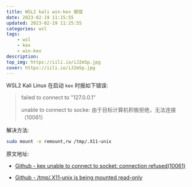 ```yaml
---
title: WSL2 kali win-kex 报错
date: 2023-02-19 11:15:55
updated: 2023-02-19 11:15:55
categories: wsl
tags:
    - wsl
    - kex
    - win-kex
description: 
top_img: https://iili.io/iJ2mSp.jpg
cover: https://iili.io/iJ2mSp.jpg
---
```


WSL2 Kali Linux 在启动 `kex` 时报如下错误:

> failed to connect to "127.0.0.1"
>
> unable to connect to socke: 由于目标计算机积极拒绝，无法连接（10061）

解决方法:

```bash
sudo mount -o remount,rw /tmp/.X11-unix
```

原文地址:

* [Github - kex unable to connect to socket: connection refused(10061)](https://github.com/microsoft/WSL/discussions/6675#discussioncomment-5012927)

* [Github - /tmp/.X11-unix is being mounted read-only](https://github.com/microsoft/WSL/issues/9303#issuecomment-1345615675)
